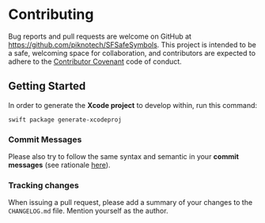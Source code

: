# Contributing

Bug reports and pull requests are welcome on GitHub at https://github.com/piknotech/SFSafeSymbols. This project is intended to be a safe, welcoming space for collaboration, and contributors are expected to adhere to the [Contributor Covenant](http://contributor-covenant.org) code of conduct.

## Getting Started

In order to generate the **Xcode project** to develop within, run this command:

```
swift package generate-xcodeproj
```

### Commit Messages

Please also try to follow the same syntax and semantic in your **commit messages** (see rationale [here](http://chris.beams.io/posts/git-commit/)).

### Tracking changes

When issuing a pull request, please add a summary of your changes to the `CHANGELOG.md` file. Mention yourself as the author.
